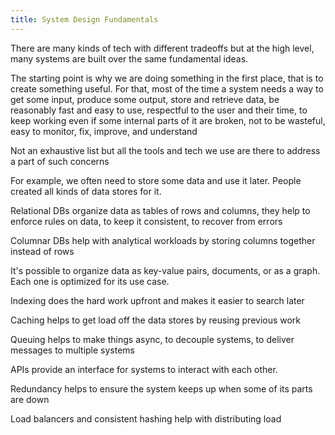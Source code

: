 ```yaml
---
title: System Design Fundamentals
---
```


There are many kinds of tech with different tradeoffs but at the high level, many systems are built over the same fundamental ideas. 

The starting point is why we are doing something in the first place, that is to create something useful. For that, most of the time a system needs a way to get some input, produce some output, store and retrieve data,  be reasonably fast and easy to use, respectful to the user and their time, to keep working even if some internal parts of it are broken, not to be wasteful, easy to monitor, fix, improve, and understand

Not an exhaustive list but all the tools and tech we use are there to address a part of such concerns

For example, we often need to store some data and use it later. People created all kinds of data stores for it. 

Relational DBs organize data as tables of rows and columns, they help to enforce rules on data, to keep it consistent, to recover from errors

Columnar DBs help with analytical workloads by storing columns together instead of rows 

It's possible to organize data as key-value pairs, documents, or as a graph. Each one is optimized for its use case. 

Indexing does the hard work upfront and makes it easier to search later 

Caching helps to get load off the data stores by reusing previous work 

Queuing helps to make things async, to decouple systems, to deliver messages to multiple systems 

APIs provide an interface for systems to interact with each other. 

Redundancy helps to ensure the system keeps up when some of its parts are down 

Load balancers and consistent hashing help with distributing load 
